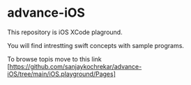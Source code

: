 # advance-iOS
This repository is iOS XCode plaground.


You will find intrestting swift concepts with sample programs.


To browse topis move to this link [https://github.com/sanjaykochrekar/advance-iOS/tree/main/iOS.playground/Pages]
